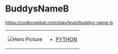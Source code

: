 # BuddysNameB 

https://codecombat.com/play/level/buddys-name-b
<table>
<tr>
<td>

![Hero Picture](hero.png?raw=true "Hero Picture")

</td>
<td>
<ul>
<li>

[PYTHON](BuddysNameB.py)

</li>
</td>
</tr>
<table>